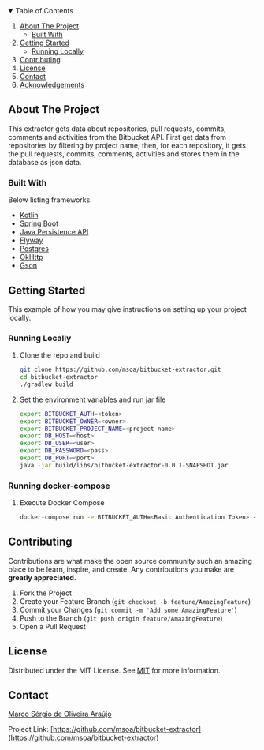 <!-- TABLE OF CONTENTS -->
<details open="open">
  <summary>Table of Contents</summary>
  <ol>
    <li>
      <a href="#about-the-project">About The Project</a>
      <ul>
        <li><a href="#built-with">Built With</a></li>
      </ul>
    </li>
    <li>
      <a href="#getting-started">Getting Started</a>
      <ul>
        <li><a href="#running-locally">Running Locally</a></li>
      </ul>
    </li>
    <li><a href="#contributing">Contributing</a></li>
    <li><a href="#license">License</a></li>
    <li><a href="#contact">Contact</a></li>
    <li><a href="#acknowledgements">Acknowledgements</a></li>
  </ol>
</details>

<!-- ABOUT THE PROJECT -->
## About The Project

This extractor gets data about repositories, pull requests, commits, comments and activities from the Bitbucket API. First get data from repositories by filtering by project name,
then, for each repository, it gets the pull requests, commits, comments, activities and stores them in the database as json data.

### Built With

Below listing frameworks.
* [Kotlin](https://kotlinlang.org/)
* [Spring Boot](https://spring.io/projects/spring-boot)
* [Java Persistence API](https://www.oracle.com/java/technologies/persistence-jsp.html)
* [Flyway](https://flywaydb.org/)
* [Postgres](https://www.postgresql.org/)
* [OkHttp](https://square.github.io/okhttp/)
* [Gson](https://github.com/google/gson)

## Getting Started

This example of how you may give instructions on setting up your project locally.

### Running Locally

1. Clone the repo and build
   ```sh
   git clone https://github.com/msoa/bitbucket-extractor.git
   cd bitbucket-extractor
   ./gradlew build
   ```
2. Set the environment variables and run jar file
   ```sh
   export BITBUCKET_AUTH=<token>
   export BITBUCKET_OWNER=<owner>
   export BITBUCKET_PROJECT_NAME=<project name>
   export DB_HOST=<host>
   export DB_USER=<user>
   export DB_PASSWORD=<pass>
   export DB_PORT=<port>
   java -jar build/libs/bitbucket-extractor-0.0.1-SNAPSHOT.jar
   ```

### Running docker-compose

1. Execute Docker Compose
    ```sh
    docker-compose run -e BITBUCKET_AUTH=<Basic Authentication Token> -e BITBUCKET_OWNER=<Owner> -e BITBUCKET_PROJECT_NAME=<Project Name> bitbucket-extractor
    ```

## Contributing

Contributions are what make the open source community such an amazing place to be learn, inspire, and create. Any contributions you make are **greatly appreciated**.

1. Fork the Project
2. Create your Feature Branch (`git checkout -b feature/AmazingFeature`)
3. Commit your Changes (`git commit -m 'Add some AmazingFeature'`)
4. Push to the Branch (`git push origin feature/AmazingFeature`)
5. Open a Pull Request

<!-- LICENSE -->
## License

Distributed under the MIT License. See [MIT](./LICENSE) for more information.

<!-- CONTACT -->
## Contact

[Marco Sérgio de Oliveira Araújo](marcosergio.analista@gmail.com)

Project Link: [https://github.com/msoa/bitbucket-extractor](https://github.com/msoa/bitbucket-extractor)
